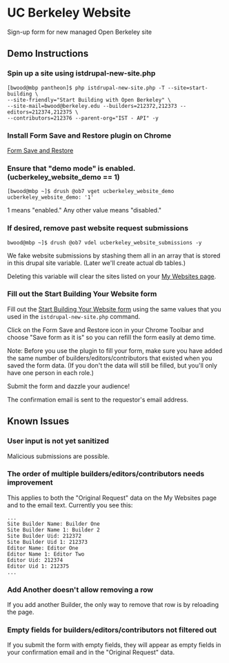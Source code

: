 UC Berkeley Website
===================

Sign-up form for new managed Open Berkeley site

## Demo Instructions

### Spin up a site using istdrupal-new-site.php
```
[bwood@mbp pantheon]$ php istdrupal-new-site.php -T --site=start-building \
--site-friendly="Start Building with Open Berkeley" \
--site-mail=bwood@berkeley.edu --builders=212372,212373 --editors=212374,212375 \
--contributors=212376 --parent-org="IST - API" -y
```

### Install Form Save and Restore plugin on Chrome
[Form Save and Restore](https://chrome.google.com/webstore/detail/form-save-and-restore/jknhanfpdjpnkfjjkpofcpegcbhpigcd?hl=en-US)

### Ensure that "demo mode" is enabled. (ucberkeley_website_demo == 1)
```
[bwood@mbp ~]$ drush @ob7 vget ucberkeley_website_demo
ucberkeley_website_demo: '1'
```
1 means "enabled." Any other value means "disabled."

### If desired, remove past website request submissions
```
bwood@mbp ~]$ drush @ob7 vdel ucberkeley_website_submissions -y
```
We fake website submissions by stashing them all in an array that is stored in
this drupal site variable. (Later we'll create actual db tables.)

Deleting this variable will clear the sites listed on your [My Websites page](http://test-websolutions-ob.pantheon.berkeley.edu/web-hosting/my-sites).

### Fill out the Start Building Your Website form
Fill out the [Start Building Your Website form](http://test-websolutions-ob.pantheon.berkeley.edu/web-hosting/get-open-berkeley) using the same values that you used in the `istdrupal-new-site.php` command.

Click on the Form Save and Restore icon in your Chrome Toolbar and choose "Save form as it is" so you can refill the form easily at demo time.

Note: Before you use the plugin to fill your form, make sure you have added the same number of builders/editors/contributors that existed when you saved the form data.  (If you don't the data will still be filled, but you'll only have one person in each role.)

Submit the form and dazzle your audience!

The confirmation email is sent to the requestor's email address.

## Known Issues

### User input is not yet sanitized
Malicious submissions are possible.

### The order of multiple builders/editors/contributors needs improvement
This applies to both the "Original Request" data on the My Websites page and to the email text.  Currently you see this:
```
...
Site Builder Name: Builder One
Site Builder Name 1: Builder 2
Site Builder Uid: 212372
Site Builder Uid 1: 212373
Editor Name: Editor One
Editor Name 1: Editor Two
Editor Uid: 212374
Editor Uid 1: 212375
...
```

### Add Another doesn't allow removing a row
If you add another Builder, the only way to remove that row is by reloading the page.

### Empty fields for builders/editors/contributors not filtered out
If you submit the form with empty fields, they will appear as empty fields in your confirmation email and in the "Original Request" data.




